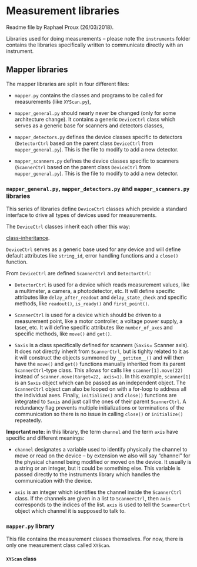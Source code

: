 
# Measurement libraries

Readme file by Raphael Proux (26/03/2018).

Libraries used for doing measurements – please note the `instruments` folder contains the libraries specifically written to communicate directly with an instrument.


## Mapper libraries

The mapper libraries are split in four different files:

* `mapper.py` contains the classes and programs to be called for measurements (like `XYScan.py`),

* `mapper_general.py` should nearly never be changed (only for some architecture change). It contains a generic `DeviceCtrl` class which serves as a generic base for scanners and detectors classes,

* `mapper_detectors.py` defines the device classes specific to detectors (`DetectorCtrl` based on the parent class `DeviceCtrl` from `mapper_general.py`). This is the file to modify to add a new detector.

* `mapper_scanners.py` defines the device classes specific to scanners (`ScannerCtrl` based on the parent class `DeviceCtrl` from `mapper_general.py`). This is the file to modify to add a new detector. 

### `mapper_general.py`, `mapper_detectors.py` and `mapper_scanners.py` libraries

This series of libraries define `DeviceCtrl` classes which provide a standard interface to drive all types of devices used for measurements.

The `DeviceCtrl` classes inherit each other this way:

[class-inheritance](doc-figs/class-inheritance.png "Class inheritance from DeviceCtrl").

`DeviceCtrl` serves as a generic base used for any device and will define default attributes like `string_id`, error handling functions and a `close()` function.

From `DeviceCtrl` are defined `ScannerCtrl` and `DetectorCtrl`:

* `DetectorCtrl` is used for a device which reads measurement values, like a multimeter, a camera, a photodetector, etc. It will define specific attributes like `delay_after_readout` and `delay_state_check` and specific methods, like `readout()`, `is_ready()` and `first_point()`.

* `ScannerCtrl` is used for a device which should be driven to a measurement point, like a motor controller, a voltage power supply, a laser, etc. It will define specific attributes like `number_of_axes` and specific methods, like `move()` and `get()`.

* `Saxis` is a class specifically defined for scanners (`Saxis`= Scanner axis). It does not directly inherit from `ScannerCtrl`, but is tighlty related to it as it will construct the objects summoned by `__getitem__()` and will then have the `move()` and `get()` functions manually inherited from its parent `ScannerCtrl`-type class. This allows for calls like `scanner[1].move(22)` instead of `scanner.move(target=22, axis=1)`. In this example, `scanner[1]` is an `Saxis` object which can be passed as an independent object. The `ScannerCtrl` object can also be looped on with a for-loop to address all the individual axes. Finally, `initialize()` and `close()` functions are integrated to `Saxis` and just call the ones of their parent `ScannerCtrl`. A redundancy flag prevents multiple initializations or terminations of the communication so there is no issue in calling `close()` or `initialize()` repeatedly.

__Important note:__ in this library, the term `channel` and the term `axis` have specific and different meanings:

* `channel` designates a variable used to identify physically the channel to move or read on the device – by extension we also will say “channel” for the physical channel being modified or moved on the device. It usually is a string or an integer, but it could be something else. This variable is passed directly to the instruments library which handles the communication with the device.

* `axis` is an integer which identifies the channel inside the `ScannerCtrl` class. If the channels are given in a list to `ScannerCtrl`, then `axis` corresponds to the indices of the list. `axis` is used to tell the `ScannerCtrl` object which channel it is supposed to talk to.


### `mapper.py` library

This file contains the measurement classes themselves. For now, there is only one measurement class called `XYScan`.

#### `XYScan` class